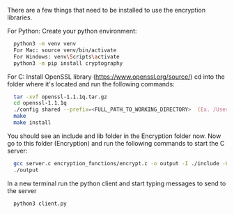 There are a few things that need to be installed to use the encryption libraries.

For Python:
  Create your python environment:
  ```zsh
    python3 -m venv venv
    For Mac: source venv/bin/activate
    For Windows: venv\Scripts\activate
    python3 -m pip install cryptography
  ```

For C:
  Install OpenSSL library (https://www.openssl.org/source/)
  cd into the folder where it's located and run the following commands:
  ```zsh
    tar -xvf openssl-1.1.1q.tar.gz
    cd openssl-1.1.1q
    ./config shared --prefix=<FULL_PATH_TO_WORKING_DIRECTORY>  (Ex. /Users/mahfuzur/Documents/Projects/CommsDemos/Encryption)
    make
    make install
  ```


You should see an include and lib folder in the Encryption folder now.
Now go to this folder (Encryption) and run the following commands to start the C server:
```zsh
  gcc server.c encryption_functions/encrypt.c -o output -I ./include -L ./lib -lcrypto
  ./output
```

In a new terminal run the python client and start typing messages to send to the server

```zsh
  python3 client.py
```
